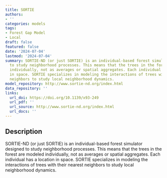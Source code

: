 ```yaml
---
title: SORTIE
authors:
- ''
categories: models
tags:
- Forest Gap Model
- Local
draft: false
featured: false
date: '2024-07-04'
lastmod: '2024-07-04'
summary: SORTIE-ND (or just SORTIE) is an individual-based forest simulator designed
  to study neighborhood processes. This means that the trees in the forest are modeled
  individually, not as averages or spatial aggregates. Each individual has a location
  in space. SORTIE specializes in modeling the interactions of trees with their nearest
  neighbors to study local neighborhood dynamics.
model_repository: http://www.sortie-nd.org/index.html
data_repository: ''
links:
  url_doi: https://doi.org/10.1139/x93-249
  url_pdf: ''
  url_source: http://www.sortie-nd.org/index.html
  url_docs: ''
---
```


## Description

SORTIE-ND (or just SORTIE) is an individual-based forest simulator designed to study neighborhood processes. This means that the trees in the forest are modeled individually, not as averages or spatial aggregates. Each individual has a location in space. SORTIE specializes in modeling the interactions of trees with their nearest neighbors to study local neighborhood dynamics.

